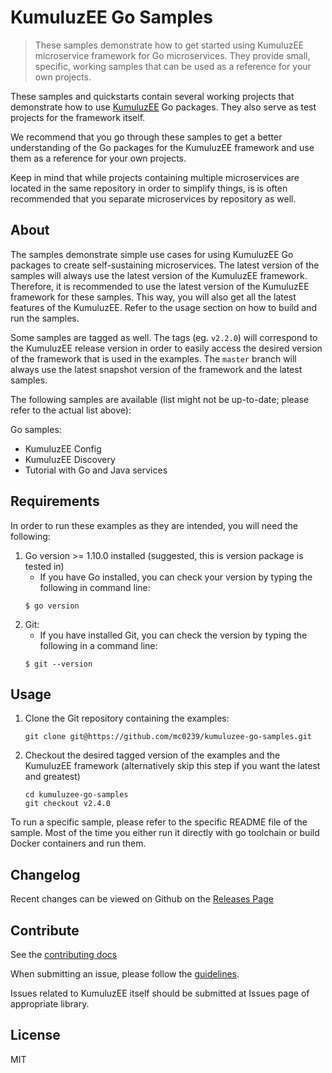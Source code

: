# KumuluzEE Go Samples

> These samples demonstrate how to get started using KumuluzEE microservice framework for Go microservices. They provide small, specific, working samples that can be used as a reference for your own projects.

These samples and quickstarts contain several working projects that demonstrate how to use [KumuluzEE](https://github.com/kumuluz/kumuluzee) Go packages. They also serve as test projects for the framework itself.

We recommend that you go through these samples to get a better understanding of the Go packages for the KumuluzEE framework and use them as a reference for your own projects.

Keep in mind that while projects containing multiple microservices are located in the same repository in order to simplify things, is is often recommended that you separate microservices by repository as well.

## About

The samples demonstrate simple use cases for using KumuluzEE Go packages to create self-sustaining microservices. The latest version of the samples will always use the latest version of the KumuluzEE framework. Therefore, it is recommended to use the latest version of the KumuluzEE framework for these samples. This way, you will also get all the latest features of the KumuluzEE. Refer to the usage section on how to build and run the samples.

Some samples are tagged as well. The tags (eg. `v2.2.0`) will correspond to the KumuluzEE release version in order to easily access the desired version of the framework that is used in the examples. The `master` branch will always use the latest snapshot version of the framework and the latest samples.

The following samples are available (list might not be up-to-date; please refer to the actual list above):

Go samples:
- KumuluzEE Config
- KumuluzEE Discovery
- Tutorial with Go and Java services

## Requirements

In order to run these examples as they are intended, you will need the following:

1. Go version >= 1.10.0 installed (suggested, this is version package is tested in)
    * If you have Go installed, you can check your version by typing the following in command line:
    ```
    $ go version
    ```
2. Git:
    * If you have installed Git, you can check the version by typing the following in a command line:
    ```
    $ git --version
    ```
        
## Usage

1. Clone the Git repository containing the examples:

    ```
    git clone git@https://github.com/mc0239/kumuluzee-go-samples.git
    ```
    
2. Checkout the desired tagged version of the examples and the KumuluzEE framework (alternatively skip this step if you want the latest and greatest)

    ```
    cd kumuluzee-go-samples
    git checkout v2.4.0
    ```

To run a specific sample, please refer to the specific README file of the sample.
Most of the time you either run it directly with go toolchain or build Docker containers and run them.

## Changelog

Recent changes can be viewed on Github on the [Releases Page](https://github.com/mc0239/kumuluzee-go-samples/releases)

## Contribute

See the [contributing docs](https://github.com/mc0239/kumuluzee-go-samples/blob/master/CONTRIBUTING.md)

When submitting an issue, please follow the [guidelines](https://github.com/mc0239/kumuluzee-go-samples/blob/master/CONTRIBUTING.md#bugs).

Issues related to KumuluzEE itself should be submitted at Issues page of appropriate library.

## License

MIT
